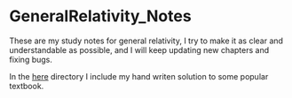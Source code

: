 # GeneralRelativity_Notes
These are my study notes for general relativity, I try to make it as clear and understandable as possible, and I will keep updating new chapters and fixing bugs.

In the  [here](/Solutions) directory I include my hand writen solution to some popular textbook.
